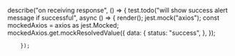 describe("on receiving response", () => {
        test.todo("will show success alert message if successful", async () => {
            render(<Signup />);
			jest.mock("axios");
			const mockedAxios = axios as jest.Mocked<typeof axios>;
			mockedAxios.get.mockResolvedValue({
				data: {
					status: "success",
				},
            });
            


		});